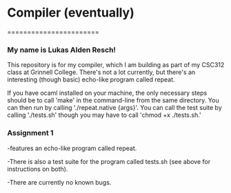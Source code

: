 # Compiler (eventually)
=======================
### My name is Lukas Alden Resch! 

This repository is for my compiler, which I am building as part of my CSC312 class at Grinnell College. There's not a lot currently, but there's an interesting (though basic) echo-like program called repeat.

If you have ocaml installed on your machine, the only necessary steps should be to call 'make' in the command-line from the same directory. You can then run by calling './repeat.native {args}'. You can call the test suite by calling './tests.sh' though you may have to call 'chmod +x ./tests.sh.'


### Assignment 1
-features an echo-like program called repeat.

-There is also a test suite for the program called tests.sh (see above for instructions on both).

-There are currently no known bugs.
